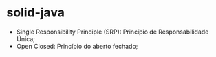 # solid-java

- Single Responsibility Principle (SRP): Princípio de Responsabilidade Única;
- Open Closed: Princípio do aberto fechado;